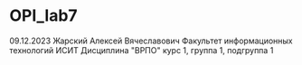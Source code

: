# OPI_lab7
09.12.2023
Жарский
Алексей
Вячеславович
Факультет информационных технологий
ИСИТ
Дисциплина "ВРПО"
курс 1, группа 1, подгруппа 1
